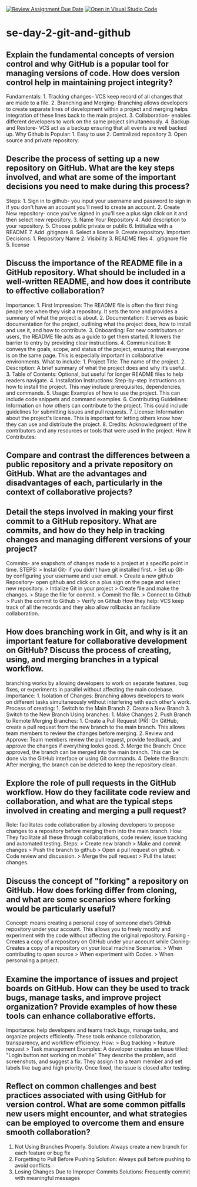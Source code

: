 [![Review Assignment Due Date](https://classroom.github.com/assets/deadline-readme-button-22041afd0340ce965d47ae6ef1cefeee28c7c493a6346c4f15d667ab976d596c.svg)](https://classroom.github.com/a/8wgCKhpZ)
[![Open in Visual Studio Code](https://classroom.github.com/assets/open-in-vscode-2e0aaae1b6195c2367325f4f02e2d04e9abb55f0b24a779b69b11b9e10269abc.svg)](https://classroom.github.com/online_ide?assignment_repo_id=18421700&assignment_repo_type=AssignmentRepo)
# se-day-2-git-and-github
## Explain the fundamental concepts of version control and why GitHub is a popular tool for managing versions of code. How does version control help in maintaining project integrity?
 Fundamentals: 1. Tracking changes- VCS keep record of all changes that are made to a file.
               2. Branching and Merging- Branching allows developers to create separate lines of development within a project and merging helps integration of these lines back 
                   to the main project.
               3. Collaboration- enables different developers to work on the same project simultaneously.
               4. Backup and Restore- VCS act as a backup ensuring that all events are well backed up.
  Why Github is Popular: 1. Easy to use
                         2. Centralized repository
                         3. Open source and private repository.

## Describe the process of setting up a new repository on GitHub. What are the key steps involved, and what are some of the important decisions you need to make during this process?
 Steps: 1. Sign in to github- you input your username and password to sign in if you don't have an account you'll need to create an account.
        2. Create New repository- once you've signed in you'll see a plus sign click on it and then select new repository.
        3. Name Your Repository
        4. Add description to your repository.
        5. Choose public private or public
        6. Intitialize with a README
        7. Add .gitignore
        8. Select a license
        9. Create repository.
Important Decisions: 1. Repository Name
                     2. Visibility
                     3. README files
                     4. .gitignore file
                     5. license

## Discuss the importance of the README file in a GitHub repository. What should be included in a well-written README, and how does it contribute to effective collaboration?
  Importance: 1. First Impression: The README file is often the first thing people see when they visit a repository. It sets the tone and provides a summary of what the project is about.
              2. Documentation: It serves as basic documentation for the project, outlining what the project does, how to install and use it, and how to contribute.
              3. Onboarding: For new contributors or users, the README file acts as a guide to get them started. It lowers the barrier to entry by providing clear instructions.
              4. Communication: It conveys the goals, scope, and status of the project, ensuring that everyone is on the same page. This is especially important in 
                 collaborative environments.
What to include: 1. Project Title: The name of the project.
                 2. Description: A brief summary of what the project does and why it’s useful.
                 3. Table of Contents: Optional, but useful for longer README files to help readers navigate.
                 4. Installation Instructions: Step-by-step instructions on how to install the project. This may include prerequisites, dependencies, and commands.
                 5. Usage: Examples of how to use the project. This can include code snippets and command examples.
                 6. Contributing Guidelines: Information on how others can contribute to the project. This could include guidelines for submitting issues and pull requests.
                 7. License: Information about the project's license. This is important for letting others know how they can use and distribute the project.
                 8. Credits: Acknowledgment of the contributors and any resources or tools that were used in the project. 
How it Contributes:               
## Compare and contrast the differences between a public repository and a private repository on GitHub. What are the advantages and disadvantages of each, particularly in the context of collaborative projects?

## Detail the steps involved in making your first commit to a GitHub repository. What are commits, and how do they help in tracking changes and managing different versions of your project?
Commits- are snapshots of changes made to a project at a specific point in time.
STEPS: > Instal Git- if you didn't have git installed first.
       > Set up Git- by configuring your username and user email.
       > Create a new github Repository- open github and click on  a plus sign on the page and select new repository.
       > Intialize Git in your project
       > Create file and make the changes.
       > Stage the file for commit.
       > Commit the file.
       > Connect to Github
       > Push the commit to Github
       > Verify on Github
How they help: VCS keep track of all the records and they also allow rollbacks an faciliate collaboration.

## How does branching work in Git, and why is it an important feature for collaborative development on GitHub? Discuss the process of creating, using, and merging branches in a typical workflow.
  branching works by allowing developers to work on separate features, bug fixes, or experiments in parallel without affecting the main codebase.
Importance: 1. Isolation of Changes: Branching allows developers to work on different tasks simultaneously without interfering with each other's work.
Process of creating: 1. Switch to the Main Branch
                     2. Create a New Branch
                     3. Switch to the New Branch
Using branches: 1. Make Changes
                2. Push Branch to Remote
Merging Branches: 1. Create a Pull Request (PR): On GitHub, create a pull request from the new branch to the main branch. This allows team members to review the changes before merging.
                  2. Review and Approve: Team members review the pull request, provide feedback, and approve the changes if everything looks good.
                  3. Merge the Branch: Once approved, the branch can be merged into the main branch. This can be done via the GitHub interface or using Git commands.
                  4. Delete the Branch: After merging, the branch can be deleted to keep the repository clean.
 

## Explore the role of pull requests in the GitHub workflow. How do they facilitate code review and collaboration, and what are the typical steps involved in creating and merging a pull request?
Role: facilitates code collaboration by allowing developers to propose changes to a repository before merging them into the main branch.
How: They facilitate all these through collaborations, code review, issue tracking and automated testing.
Steps: > Create new branch
       > Make and commit changes
       > Push the branch to github
       > Open  a pull request on github.
       > Code review and discussion.
       > Merge the pull request
       > Pull the latest changes.

## Discuss the concept of "forking" a repository on GitHub. How does forking differ from cloning, and what are some scenarios where forking would be particularly useful?
Concept: means creating a personal copy of someone else’s GitHub repository under your account. This allows you to freely modify and experiment with the code without affecting the original repository.
Forking - Creates a copy of a repository on GitHub under your account while Cloning- Creates a copy of a repository on your local machine
Scenarios: > When contributing to open source
           > When experiment with Codes.
           > When personaling a project.

## Examine the importance of issues and project boards on GitHub. How can they be used to track bugs, manage tasks, and improve project organization? Provide examples of how these tools can enhance collaborative efforts.
 Importance: help developers and teams track bugs, manage tasks, and organize projects efficiently. These tools enhance collaboration, transparency, and workflow efficiency.
 How: > Bug tracking
      > feature request
      > Task management
 Examples: A developer creates an Issue titled: "Login button not working on mobile"
They describe the problem, add screenshots, and suggest a fix.
They assign it to a team member and set labels like bug and high priority.
Once fixed, the issue is closed after testing.
## Reflect on common challenges and best practices associated with using GitHub for version control. What are some common pitfalls new users might encounter, and what strategies can be employed to overcome them and ensure smooth collaboration?
1. Not Using Branches Properly.
   Solution: Always create a new branch for each feature or bug fix
2. Forgetting to Pull Before Pushing
   Solution: Always pull before pushing to avoid conflicts.
3. Losing Changes Due to Improper Commits
   Solutions: Frequently commit with meaningful messages
